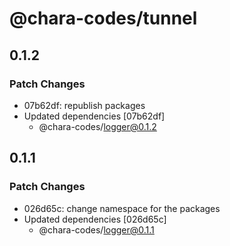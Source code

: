 # @chara-codes/tunnel

## 0.1.2

### Patch Changes

- 07b62df: republish packages
- Updated dependencies [07b62df]
  - @chara-codes/logger@0.1.2

## 0.1.1

### Patch Changes

- 026d65c: change namespace for the packages
- Updated dependencies [026d65c]
  - @chara-codes/logger@0.1.1
